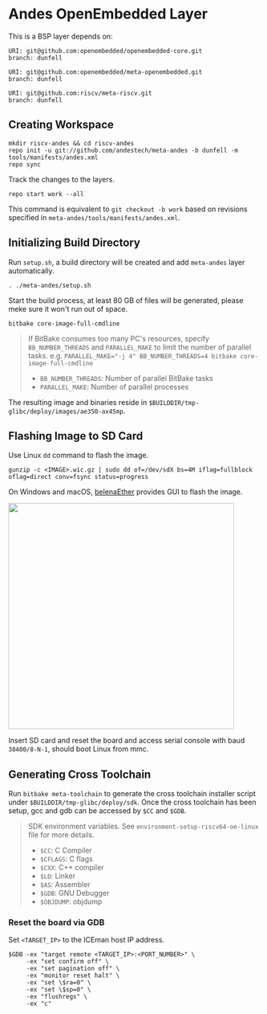 # Andes OpenEmbedded Layer

This is a BSP layer depends on:

```
URI: git@github.com:openembedded/openembedded-core.git
branch: dunfell

URI: git@github.com:openembedded/meta-openembedded.git
branch: dunfell

URI: git@github.com:riscv/meta-riscv.git
branch: dunfell
```

## Creating Workspace

```
mkdir riscv-andes && cd riscv-andes
repo init -u git://github.com/andestech/meta-andes -b dunfell -m tools/manifests/andes.xml
repo sync
```

Track the changes to the layers.

```
repo start work --all
```

This command is equivalent to `git checkout -b work` based on revisions specified in `meta-andes/tools/manifests/andes.xml`.

## Initializing Build Directory

Run `setup.sh`, a build directory will be created and add `meta-andes` layer automatically.

```
. ./meta-andes/setup.sh
```

Start the build process, at least 80 GB of files will be generated, please meke sure it won't run out of space.

```
bitbake core-image-full-cmdline
```

> If BitBake consumes too many PC's resources, specify `BB_NUMBER_THREADS` and `PARALLEL_MAKE` to limit the number of parallel tasks. e.g. `PARALLEL_MAKE="-j 4" BB_NUMBER_THREADS=4 bitbake core-image-full-cmdline`
> * `BB_NUMBER_THREADS`: Number of parallel BitBake tasks
> * `PARALLEL_MAKE`: Number of parallel processes

The resulting image and binaries reside in `$BUILDDIR/tmp-glibc/deploy/images/ae350-ax45mp`.

## Flashing Image to SD Card

Use Linux `dd` command to flash the image.

```
gunzip -c <IMAGE>.wic.gz | sudo dd of=/dev/sdX bs=4M iflag=fullblock oflag=direct conv=fsync status=progress
```

On Windows and macOS, [belenaEther](https://www.balena.io/etcher/) provides GUI to flash the image.

<img src="https://i.imgur.com/W7YZc8j.png" width="450px" />

Insert SD card and reset the board and access serial console with baud `38400/8-N-1`, should boot Linux from mmc.

## Generating Cross Toolchain

Run `bitbake meta-toolchain` to generate the cross toolchain installer script under `$BUILDDIR/tmp-glibc/deploy/sdk`.
Once the cross toolchain has been setup, gcc and gdb can be accessed by `$CC` and `$GDB`.

> SDK environment variables. See `environment-setup-riscv64-oe-linux` file for more details.
> * `$CC`: C Compiler
> * `$CFLAGS`: C flags
> * `$CXX`: C++ compiler
> * `$LD`: Linker
> * `$AS`: Assembler
> * `$GDB`: GNU Debugger
> * `$OBJDUMP`: objdump

### Reset the board via GDB

Set `<TARGET_IP>` to the ICEman host IP address.

```
$GDB -ex "target remote <TARGET_IP>:<PORT_NUMBER>" \
     -ex "set confirm off" \
     -ex "set pagination off" \
     -ex "monitor reset halt" \
     -ex "set \$ra=0" \
     -ex "set \$sp=0" \
     -ex "flushregs" \
     -ex "c"
```
